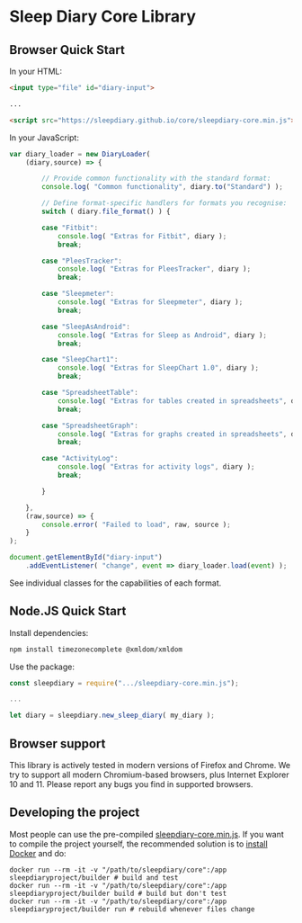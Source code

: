 # Sleep Diary Core Library

## Browser Quick Start

In your HTML:

```html
<input type="file" id="diary-input">

...

<script src="https://sleepdiary.github.io/core/sleepdiary-core.min.js"></script>
```

In your JavaScript:

```javascript
var diary_loader = new DiaryLoader(
    (diary,source) => {

        // Provide common functionality with the standard format:
        console.log( "Common functionality", diary.to("Standard") );

        // Define format-specific handlers for formats you recognise:
        switch ( diary.file_format() ) {

        case "Fitbit":
            console.log( "Extras for Fitbit", diary );
            break;

        case "PleesTracker":
            console.log( "Extras for PleesTracker", diary );
            break;

        case "Sleepmeter":
            console.log( "Extras for Sleepmeter", diary );
            break;

        case "SleepAsAndroid":
            console.log( "Extras for Sleep as Android", diary );
            break;

        case "SleepChart1":
            console.log( "Extras for SleepChart 1.0", diary );
            break;

        case "SpreadsheetTable":
            console.log( "Extras for tables created in spreadsheets", diary );
            break;

        case "SpreadsheetGraph":
            console.log( "Extras for graphs created in spreadsheets", diary );
            break;

        case "ActivityLog":
            console.log( "Extras for activity logs", diary );
            break;

        }

    },
    (raw,source) => {
        console.error( "Failed to load", raw, source );
    }
);

document.getElementById("diary-input")
    .addEventListener( "change", event => diary_loader.load(event) );
```

See individual classes for the capabilities of each format.

## Node.JS Quick Start

Install dependencies:

```bash
npm install timezonecomplete @xmldom/xmldom
```

Use the package:

```javascript
const sleepdiary = require(".../sleepdiary-core.min.js");

...

let diary = sleepdiary.new_sleep_diary( my_diary );
```

## Browser support

This library is actively tested in modern versions of Firefox and Chrome.  We try to support all modern Chromium-based browsers, plus Internet Explorer 10 and 11.  Please report any bugs you find in supported browsers.

## Developing the project

Most people can use the pre-compiled [sleepdiary-core.min.js](../sleepdiary-core.min.js).  If you want to compile the project yourself, the recommended solution is to [install Docker](https://docs.docker.com/get-started/) and do:

    docker run --rm -it -v "/path/to/sleepdiary/core":/app sleepdiaryproject/builder # build and test
    docker run --rm -it -v "/path/to/sleepdiary/core":/app sleepdiaryproject/builder build # build but don't test
    docker run --rm -it -v "/path/to/sleepdiary/core":/app sleepdiaryproject/builder run # rebuild whenever files change
